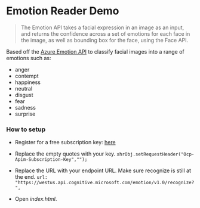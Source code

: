 # Emotion Reader Demo

> The Emotion API takes a facial expression in an image as an input, and returns the confidence across a set of emotions for each face in the image, as well as bounding box for the face, using the Face API.

Based off the [Azure Emotion API](https://azure.microsoft.com/en-us/services/cognitive-services/emotion/ "Azure Emotion API") to classify facial images into a range of emotions such as:
- anger
- contempt
- happiness
- neutral
- disgust
- fear 
- sadness
- surprise

### How to setup
- Register for a free subscription key: [here](https://azure.microsoft.com/en-us/try/cognitive-services/ "here")
- Replace the empty quotes with your key. 
    `xhrObj.setRequestHeader("Ocp-Apim-Subscription-Key","");`
	
- Replace the URL with your endpoint URL. Make sure recognize is still at the end.
`url: "https://westus.api.cognitive.microsoft.com/emotion/v1.0/recognize?",`

- Open *index.html*.

